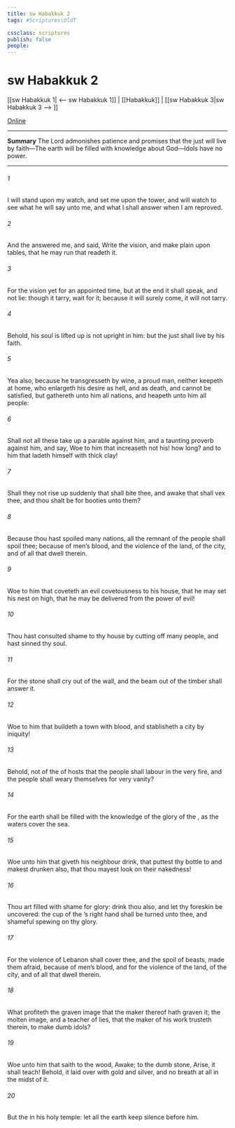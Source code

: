 ```yaml
---
title: sw Habakkuk 2
tags: #Scriptures\OldT

cssclass: scriptures
publish: false
people:
---
```


# sw Habakkuk 2
[[sw Habakkuk 1| <-- sw Habakkuk 1]] | [[Habakkuk]] | [[sw Habakkuk 3|sw Habakkuk 3 --> ]]

[Online](https://churchofjesuschrist.org/study/scriptures/ot/hab/2?lang=eng)

---
__Summary__
The Lord admonishes patience and promises that the just will live by faith—The earth will be filled with knowledge about God—Idols have no power.

---
###### 1 
I will stand upon my watch, and set me upon the tower, and will watch to see what he will say unto me, and what I shall answer when I am reproved.

###### 2 
And the  answered me, and said, Write the vision, and make  plain upon tables, that he may run that readeth it.

###### 3 
For the vision  yet for an appointed time, but at the end it shall speak, and not lie: though it tarry, wait for it; because it will surely come, it will not tarry.

###### 4 
Behold, his soul  is lifted up is not upright in him: but the just shall live by his faith.

###### 5 
Yea also, because he transgresseth by wine,  a proud man, neither keepeth at home, who enlargeth his desire as hell, and  as death, and cannot be satisfied, but gathereth unto him all nations, and heapeth unto him all people:

###### 6 
Shall not all these take up a parable against him, and a taunting proverb against him, and say, Woe to him that increaseth  not his! how long? and to him that ladeth himself with thick clay!

###### 7 
Shall they not rise up suddenly that shall bite thee, and awake that shall vex thee, and thou shalt be for booties unto them?

###### 8 
Because thou hast spoiled many nations, all the remnant of the people shall spoil thee; because of men’s blood, and  the violence of the land, of the city, and of all that dwell therein.

###### 9 
Woe to him that coveteth an evil covetousness to his house, that he may set his nest on high, that he may be delivered from the power of evil!

###### 10 
Thou hast consulted shame to thy house by cutting off many people, and hast sinned  thy soul.

###### 11 
For the stone shall cry out of the wall, and the beam out of the timber shall answer it.

###### 12 
Woe to him that buildeth a town with blood, and stablisheth a city by iniquity!

###### 13 
Behold,  not of the  of hosts that the people shall labour in the very fire, and the people shall weary themselves for very vanity?

###### 14 
For the earth shall be filled with the knowledge of the glory of the , as the waters cover the sea.

###### 15 
Woe unto him that giveth his neighbour drink, that puttest thy bottle to  and makest  drunken also, that thou mayest look on their nakedness!

###### 16 
Thou art filled with shame for glory: drink thou also, and let thy foreskin be uncovered: the cup of the ’s right hand shall be turned unto thee, and shameful spewing  on thy glory.

###### 17 
For the violence of Lebanon shall cover thee, and the spoil of beasts,  made them afraid, because of men’s blood, and for the violence of the land, of the city, and of all that dwell therein.

###### 18 
What profiteth the graven image that the maker thereof hath graven it; the molten image, and a teacher of lies, that the maker of his work trusteth therein, to make dumb idols?

###### 19 
Woe unto him that saith to the wood, Awake; to the dumb stone, Arise, it shall teach! Behold, it  laid over with gold and silver, and  no breath at all in the midst of it.

###### 20 
But the   in his holy temple: let all the earth keep silence before him.

